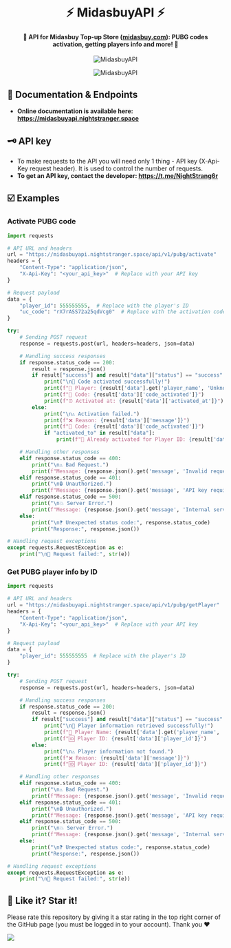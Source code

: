 <h1 align="center">
    ⚡️ MidasbuyAPI ⚡️
</h1>

<h4 align="center">
    🧩 API for Midasbuy Top-up Store (<a href="https://www.midasbuy.com">midasbuy.com</a>): PUBG codes activation, getting players info and more! 🧩
</h4>

<p align="center">
	<img src="https://i.ibb.co/CKy39V8/2024-12-09-132947302.png" alt="MidasbuyAPI"/>
</p>

<p align="center">
    <img src="https://i.ibb.co/w6YR6wS/2024-12-09-134630664.png" alt="MidasbuyAPI"/>
</p>

## 💫 **Documentation & Endpoints**

- **Online documentation is available here: https://midasbuyapi.nightstranger.space**

## 🗝️ **API key**

- To make requests to the API you will need only 1 thing - API key (X-Api-Key request header). It is used to control the number of requests. 
- **To get an API key, contact the developer: https://t.me/NightStrang6r**


## ☑️ **Examples**

### Activate PUBG code

```python
import requests

# API URL and headers
url = "https://midasbuyapi.nightstranger.space/api/v1/pubg/activate"
headers = {
    "Content-Type": "application/json",
    "X-Api-Key": "<your_api_key>"  # Replace with your API key
}

# Request payload
data = {
    "player_id": 555555555,  # Replace with the player's ID
    "uc_code": "rX7rASS72a25qdVcg0"  # Replace with the activation code
}

try:
    # Sending POST request
    response = requests.post(url, headers=headers, json=data)

    # Handling success responses
    if response.status_code == 200:
        result = response.json()
        if result["success"] and result["data"]["status"] == "success":
            print("\n🎉 Code activated successfully!")
            print(f"👤 Player: {result['data'].get('player_name', 'Unknown')} (ID: {result['data']['player_id']})")
            print(f"🔑 Code: {result['data']['code_activated']}")
            print(f"⏰ Activated at: {result['data']['activated_at']}")
        else:
            print("\n⚠️ Activation failed.")
            print(f"❌ Reason: {result['data']['message']}")
            print(f"🔑 Code: {result['data']['code_activated']}")
            if "activated_to" in result["data"]:
                print(f"🔁 Already activated for Player ID: {result['data']['activated_to']}")

    # Handling other responses
    elif response.status_code == 400:
        print("\n⚠️ Bad Request.")
        print(f"Message: {response.json().get('message', 'Invalid request data')}")
    elif response.status_code == 401:
        print("\n🔒 Unauthorized.")
        print(f"Message: {response.json().get('message', 'API key required')}")
    elif response.status_code == 500:
        print("\n💥 Server Error.")
        print(f"Message: {response.json().get('message', 'Internal server error')}")
    else:
        print("\n❓ Unexpected status code:", response.status_code)
        print("Response:", response.json())

# Handling request exceptions
except requests.RequestException as e:
    print("\n🚨 Request failed:", str(e))
```

### Get PUBG player info by ID

```python
import requests

# API URL and headers
url = "https://midasbuyapi.nightstranger.space/api/v1/pubg/getPlayer"
headers = {
    "Content-Type": "application/json",
    "X-Api-Key": "<your_api_key>"  # Replace with your API key
}

# Request payload
data = {
    "player_id": 555555555  # Replace with the player's ID
}

try:
    # Sending POST request
    response = requests.post(url, headers=headers, json=data)

    # Handling success responses
    if response.status_code == 200:
        result = response.json()
        if result["success"] and result["data"]["status"] == "success":
            print("\n🎉 Player information retrieved successfully!")
            print(f"👤 Player Name: {result['data'].get('player_name', 'Unknown')}")
            print(f"🆔 Player ID: {result['data']['player_id']}")
        else:
            print("\n⚠️ Player information not found.")
            print(f"❌ Reason: {result['data']['message']}")
            print(f"🆔 Player ID: {result['data']['player_id']}")

    # Handling other responses
    elif response.status_code == 400:
        print("\n⚠️ Bad Request.")
        print(f"Message: {response.json().get('message', 'Invalid request data')}")
    elif response.status_code == 401:
        print("\n🔒 Unauthorized.")
        print(f"Message: {response.json().get('message', 'API key required')}")
    elif response.status_code == 500:
        print("\n💥 Server Error.")
        print(f"Message: {response.json().get('message', 'Internal server error')}")
    else:
        print("\n❓ Unexpected status code:", response.status_code)
        print("Response:", response.json())

# Handling request exceptions
except requests.RequestException as e:
    print("\n🚨 Request failed:", str(e))
```

## 🎉 **Like it? Star it!**

Please rate this repository by giving it a star rating in the top right corner of the GitHub page (you must be logged in to your account). Thank you ❤️

![](https://i.ibb.co/x3hFFvf/2022-08-18-132617815.png)